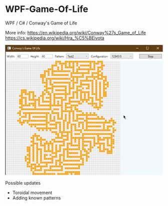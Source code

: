 # WPF-Game-Of-Life
WPF / C# / Conway's Game of Life

More info:
https://en.wikipedia.org/wiki/Conway%27s_Game_of_Life
https://cs.wikipedia.org/wiki/Hra_%C5%BEivota

![Alt text](doc/cgol1.png?raw=true "Title")


Possible updates
- Toroidal movement
- Adding known patterns